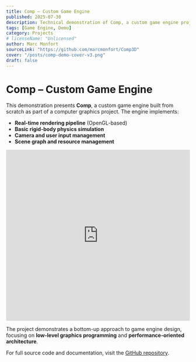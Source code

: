 ```yaml
---
title: Comp – Custom Game Engine
published: 2025-07-30
description: Technical demonstration of Comp, a custom game engine project showcasing real-time rendering and basic physics built from scratch.
tags: [Game Engine, Demo]
category: Projects
# licenseName: "Unlicensed"
author: Marc Monfort
sourceLink: "https://github.com/marcmonfort/Comp3D"
cover: "/posts/comp-demo-cover-v3.png"
draft: false
---
```




# Comp – Custom Game Engine

This demonstration presents **Comp**, a custom game engine built from scratch as part of a computer graphics project. The engine implements:

- **Real-time rendering pipeline** (OpenGL-based)
- **Basic rigid-body physics simulation**
- **Camera and user input management**
- **Scene graph and resource management**

<iframe width="100%" height="468" src="https://www.youtube.com/embed/gijlmRadfKw" title="Comp Technical Demo" frameborder="0" allow="accelerometer; autoplay; clipboard-write; encrypted-media; gyroscope; picture-in-picture; web-share" allowfullscreen></iframe>

The project demonstrates a bottom-up approach to game engine design, focusing on **low-level graphics programming** and **performance-oriented architecture**.

For full source code and documentation, visit the [GitHub repository](https://github.com/marcmonfort/Comp3D).

